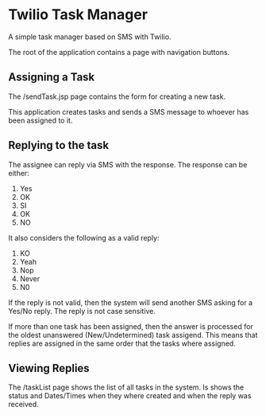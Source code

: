 # Twilio Task Manager

A simple task manager based on SMS with Twilio.

The root of the application contains a page with navigation buttons.

## Assigning a Task

The /sendTask.jsp page contains the form for creating a new task.

This application creates tasks and sends a SMS message to whoever has been assigned to it.

## Replying to the task

The assignee can reply via SMS with the response. The response can be either:

1. Yes
2. OK
3. SI
4. OK
5. NO

It also considers the following as a valid reply:

1. KO
2. Yeah
3. Nop
4. Never
5. N0

If the reply is not valid, then the system will send another SMS asking for a Yes/No reply. The reply is not case sensitive.

If more than one task has been assigned, then the answer is processed for the oldest unanswered (New/Undetermined) task assigend. This means that replies are assigned in the same order that the tasks where assigned.

## Viewing Replies

The /taskList page shows the list of all tasks in the system. Is shows the status and Dates/Times when they where created and when the reply was received.


